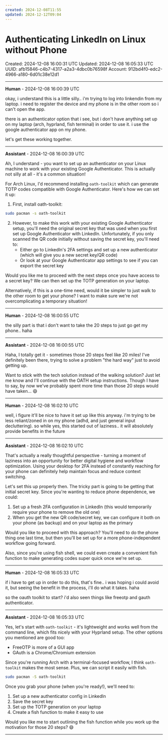 ```yaml
---
created: 2024-12-08T11:55
updated: 2024-12-12T09:04
---
```

# Authenticating LinkedIn on Linux without Phone

Created: 2024-12-08 16:00:31 UTC
Updated: 2024-12-08 16:05:33 UTC
UUID: afb15846-c4b7-4317-a2a3-4dbc0b76598f
Account: 912bd4f0-edc2-4966-a180-6d01c38e12d1

---

**Human** - 2024-12-08 16:00:39 UTC

okay, i understand this is a little silly.. i'm trying to log into linkendin from my laptop. i need to register the device and my phone is in the other room so i can't open the app. 

there is an authenticator option that i see, but i don't have anything set up on my laptop (arch, hyprland, fish terminal) in order to use it. i use the google authenticator app on my phone. 

let's get these working together.

---

**Assistant** - 2024-12-08 16:00:39 UTC

 Ah, I understand - you want to set up an authenticator on your Linux machine to work with your existing Google Authenticator. This is actually not silly at all - it's a common situation!

For Arch Linux, I'd recommend installing `oath-toolkit` which can generate TOTP codes compatible with Google Authenticator. Here's how we can set it up:

1. First, install oath-toolkit:
```bash
sudo pacman -s oath-toolkit
```

2. However, to make this work with your existing Google Authenticator setup, you'll need the original secret key that was used when you first set up Google Authenticator with LinkedIn. Unfortunately, if you only scanned the QR code initially without saving the secret key, you'll need to:
   - Either go to LinkedIn's 2FA settings and set up a new authenticator (which will give you a new secret key/QR code)
   - Or look at your Google Authenticator app settings to see if you can export the secret key

Would you like me to proceed with the next steps once you have access to a secret key? We can then set up the TOTP generation on your laptop.

Alternatively, if this is a one-time need, would it be simpler to just walk to the other room to get your phone? I want to make sure we're not overcomplicating a temporary situation!

---

**Human** - 2024-12-08 16:00:55 UTC

the silly part is that i don't want to take the 20 steps to just go get my phone.. haha

---

**Assistant** - 2024-12-08 16:00:55 UTC

 Haha, I totally get it - sometimes those 20 steps feel like 20 miles! I've definitely been there, trying to solve a problem "the hard way" just to avoid getting up.

Want to stick with the tech solution instead of the walking solution? Just let me know and I'll continue with the OATH setup instructions. Though I have to say, by now we've probably spent more time than those 20 steps would have taken... 😄

---

**Human** - 2024-12-08 16:02:10 UTC

well, i figure it'll be nice to have it set up like this anyway. i'm trying to be less reliant/zoned in on my phone (adhd, and just general input decluttering). so while yes, this started out of laziness.. it will absolutely provide benefits in the future

---

**Assistant** - 2024-12-08 16:02:10 UTC

 That's actually a really thoughtful perspective - turning a moment of laziness into an opportunity for better digital hygiene and workflow optimization. Using your desktop for 2FA instead of constantly reaching for your phone can definitely help maintain focus and reduce context switching.

Let's set this up properly then. The tricky part is going to be getting that initial secret key. Since you're wanting to reduce phone dependence, we could:

1. Set up a fresh 2FA configuration in LinkedIn (this would temporarily require your phone to remove the old one)
2. When you get the new QR code/secret key, we can configure it both on your phone (as backup) and on your laptop as the primary

Would you like to proceed with this approach? You'll need to do the phone thing one last time, but then you'll be set up for a more phone-independent workflow going forward.

Also, since you're using fish shell, we could even create a convenient fish function to make generating codes super quick once we're set up.

---

**Human** - 2024-12-08 16:05:33 UTC

if i have to get up in order to do this, that's fine.. i was hoping i could avoid it, but seeing the benefit in the process, i'll do what it takes. haha

so the oauth toolkit to start? i'd also seen things like freeotp and gauth authenticator.

---

**Assistant** - 2024-12-08 16:05:33 UTC

 Yes, let's start with `oath-toolkit` - it's lightweight and works well from the command line, which fits nicely with your Hyprland setup. The other options you mentioned are good too:
- FreeOTP is more of a GUI app
- GAuth is a Chrome/Chromium extension

Since you're running Arch with a terminal-focused workflow, I think `oath-toolkit` makes the most sense. Plus, we can script it easily with fish.

```bash
sudo pacman -S oath-toolkit
```

Once you grab your phone (when you're ready!), we'll need to:
1. Set up a new authenticator config in LinkedIn
2. Save the secret key
3. Set up the TOTP generation on your laptop
4. Create a fish function to make it easy to use

Would you like me to start outlining the fish function while you work up the motivation for those 20 steps? 😄

---

